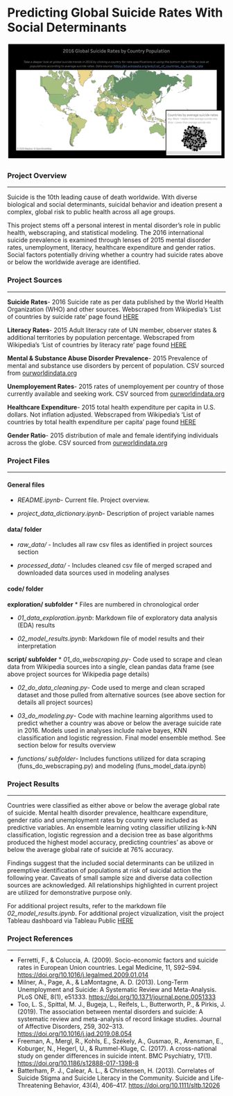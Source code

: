 Predicting Global Suicide Rates With Social Determinants
================

![](worldwiderates.png)

### Project Overview

-----

Suicide is the 10th leading cause of death worldwide. With diverse
biological and social determinants, suicidal behavior and ideation
present a complex, global risk to public health across all age groups.

This project stems off a personal interest in mental disorder’s role in
public health, webscraping, and statistical modeling. The 2016
international suicide prevalence is examined through lenses of 2015
mental disorder rates, unemployment, literacy, healthcare expenditure
and gender ratios. Social factors potentially driving whether a country
had suicide rates above or below the worldwide average are identified.

### Project Sources

-----

**Suicide Rates**- 2016 Suicide rate as per data published by the World
Health Organization (WHO) and other sources. Webscraped from Wikipedia’s
‘List of countries by suicide rate’ page found
[HERE](https://en.wikipedia.org/wiki/List_of_countries_by_suicide_rate)

**Literacy Rates**- 2015 Adult literacy rate of UN member, observer
states & additional territories by population percentage. Webscraped
from Wikipedia’s ‘List of countries by literacy rate’ page found
[HERE](https://en.wikipedia.org/wiki/List_of_countries_by_literacy_rate)

**Mental & Substance Abuse Disorder Prevalence**- 2015 Prevalence of
mental and substance use disorders by percent of population. CSV sourced
from [ourworldindata.org](https://ourworldindata.org/mental-health)

**Unemployement Rates**- 2015 rates of unemployement per country of
those currently available and seeking work. CSV sourced from
[ourworldindata.org](https://ourworldindata.org/grapher/unemployment-rate?time=2015)

**Healthcare Expenditure**- 2015 total health expenditure per capita in
U.S. dollars. Not inflation adjusted. Webscraped from Wikipedia’s ‘List
of countries by total health expenditure per capita’ page found
[HERE](https://en.wikipedia.org/wiki/List_of_countries_by_total_health_expenditure_per_capita)

**Gender Ratio**- 2015 distribution of male and female identifying
individuals across the globe. CSV sourced from
[ourworldindata.org](https://ourworldindata.org/gender-ratio)

### Project Files

-----

#### General files

  - *README.ipynb*- Current file. Project overview.

  - *project\_data\_dictionary.ipynb*- Description of project variable
    names

#### data/ folder

  - *raw\_data/* - Includes all raw csv files as identified in project
    sources section

  - *processed\_data/* - Includes cleaned csv file of merged scraped and
    downloaded data sources used in modeling analyses

#### code/ folder

**exploration/ subfolder** \* Files are numbered in chronological order

  - *01\_data\_exploration.ipynb*: Markdown file of exploratory data
    analysis (EDA) results

  - *02\_model\_results.ipynb*: Markdown file of model results and their
    interpretation

**script/ subfolder** \* *01\_do\_webscraping.py*- Code used to scrape
and clean data from Wikipedia sources into a single, clean pandas data
frame (see above project sources for Wikipedia page details)

  - *02\_do\_data\_cleaning.py*- Code used to merge and clean scraped
    dataset and those pulled from alternative sources (see above section
    for details all project sources)

  - *03\_do\_modeling.py*- Code with machine learning algorithms used to
    predict whether a country was above or below the average suicide
    rate in 2016. Models used in analyses include naive bayes, KNN
    classification and logistic regression. Final model ensemble method.
    See section below for results overview

  - *functions/ subfolder*- Includes functions utilized for data
    scraping (funs\_do\_webscraping.py) and modeling
    (funs\_model\_data.ipynb)

### Project Results

-----

Countries were classified as either above or below the average global
rate of suicide. Mental health disorder prevalence, healthcare
expenditure, gender ratio and unemployment rates by country were
included as predictive variables. An ensemble learning voting classifier
utilizing k-NN classification, logistic regression and a decision tree
as base algorithms produced the highest model accuracy, predicting
countries’ as above or below the average global rate of suicide at 76%
accuracy.

Findings suggest that the included social determinants can be utilized
in preemptive identification of populations at risk of suicidal action
the following year. Caveats of small sample size and diverse data
collection sources are acknowledged. All relationships highlighted in
current project are utilized for demonstrative purpose only.

For additional project results, refer to the markdown file
*02\_model\_results.ipynb*. For additional project vizualization, visit
the project Tableau dashboard via Tableau Public
[HERE](https://public.tableau.com/views/2016GlobalSuicideTrends/Story1?:language=en&:display_count=y&publish=yes&:origin=viz_share_link)

### Project References

-----

  - Ferretti, F., & Coluccia, A. (2009). Socio-economic factors and
    suicide rates in European Union countries. Legal Medicine, 11,
    S92–S94. <https://doi.org/10.1016/j.legalmed.2009.01.014>
  - Milner, A., Page, A., & LaMontagne, A. D. (2013). Long-Term
    Unemployment and Suicide: A Systematic Review and Meta-Analysis.
    PLoS ONE, 8(1), e51333.
    <https://doi.org/10.1371/journal.pone.0051333>
  - Too, L. S., Spittal, M. J., Bugeja, L., Reifels, L., Butterworth,
    P., & Pirkis, J. (2019). The association between mental disorders
    and suicide: A systematic review and meta-analysis of record linkage
    studies. Journal of Affective Disorders, 259, 302–313.
    <https://doi.org/10.1016/j.jad.2019.08.054>
  - Freeman, A., Mergl, R., Kohls, E., Székely, A., Gusmao, R.,
    Arensman, E., Koburger, N., Hegerl, U., & Rummel-Kluge, C. (2017). A
    cross-national study on gender differences in suicide intent. BMC
    Psychiatry, 17(1). <https://doi.org/10.1186/s12888-017-1398-8>
  - Batterham, P. J., Calear, A. L., & Christensen, H. (2013).
    Correlates of Suicide Stigma and Suicide Literacy in the Community.
    Suicide and Life-Threatening Behavior, 43(4), 406–417.
    <https://doi.org/10.1111/sltb.12026>

